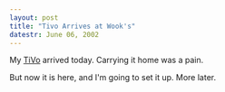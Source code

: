 ```yaml
---
layout: post
title: "Tivo Arrives at Wook's"
datestr: June 06, 2002
---
```


My <a href="http://www.tivo.com/">TiVo</a> arrived today. Carrying it home
was a pain.

But now it is here, and I'm going to set it up. More later.

